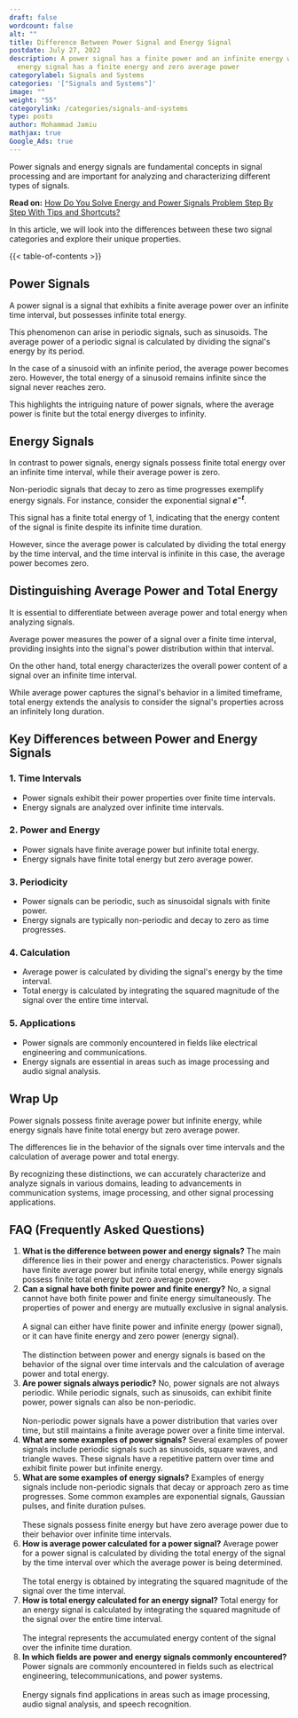 ```yaml
---
draft: false
wordcount: false
alt: ""
title: Difference Between Power Signal and Energy Signal
postdate: July 27, 2022
description: A power signal has a finite power and an infinite energy while an
  energy signal has a finite energy and zero average power
categorylabel: Signals and Systems
categories: '["Signals and Systems"]'
image: ""
weight: "55"
categorylink: /categories/signals-and-systems
type: posts
author: Mohammad Jamiu
mathjax: true
Google_Ads: true
---
```

Power signals and energy signals are fundamental concepts in signal processing and are important for analyzing and characterizing different types of signals. 

**Read on:** [How Do You Solve Energy and Power Signals Problem Step By Step With Tips and Shortcuts?](/signal-and-system/how-do-you-solve-energy-and-power-signals-problem/)

In this article, we will look into the differences between these two signal categories and explore their unique properties.

{{< table-of-contents >}}

## **Power Signals**

A power signal is a signal that exhibits a finite average power over an infinite time interval, but possesses infinite total energy. 

This phenomenon can arise in periodic signals, such as sinusoids. The average power of a periodic signal is calculated by dividing the signal's energy by its period. 

In the case of a sinusoid with an infinite period, the average power becomes zero. However, the total energy of a sinusoid remains infinite since the signal never reaches zero. 

This highlights the intriguing nature of power signals, where the average power is finite but the total energy diverges to infinity.

## **Energy Signals**

In contrast to power signals, energy signals possess finite total energy over an infinite time interval, while their average power is zero. 

Non-periodic signals that decay to zero as time progresses exemplify energy signals. For instance, consider the exponential signal **$e^{-t}$**. 

This signal has a finite total energy of 1, indicating that the energy content of the signal is finite despite its infinite time duration. 

However, since the average power is calculated by dividing the total energy by the time interval, and the time interval is infinite in this case, the average power becomes zero.

## **Distinguishing Average Power and Total Energy**

It is essential to differentiate between average power and total energy when analyzing signals. 

Average power measures the power of a signal over a finite time interval, providing insights into the signal's power distribution within that interval. 

On the other hand, total energy characterizes the overall power content of a signal over an infinite time interval. 

While average power captures the signal's behavior in a limited timeframe, total energy extends the analysis to consider the signal's properties across an infinitely long duration.

## **Key Differences between Power and Energy Signals**

### **1. Time Intervals**

* Power signals exhibit their power properties over finite time intervals.
* Energy signals are analyzed over infinite time intervals.

### **2. Power and Energy**

* Power signals have finite average power but infinite total energy.
* Energy signals have finite total energy but zero average power.

### **3. Periodicity**

* Power signals can be periodic, such as sinusoidal signals with finite power.
* Energy signals are typically non-periodic and decay to zero as time progresses.

### **4. Calculation**

* Average power is calculated by dividing the signal's energy by the time interval.
* Total energy is calculated by integrating the squared magnitude of the signal over the entire time interval.

### **5. Applications**

* Power signals are commonly encountered in fields like electrical engineering and communications.
* Energy signals are essential in areas such as image processing and audio signal analysis.

## **Wrap Up**

Power signals possess finite average power but infinite energy, while energy signals have finite total energy but zero average power. 

The differences lie in the behavior of the signals over time intervals and the calculation of average power and total energy. 

By recognizing these distinctions, we can accurately characterize and analyze signals in various domains, leading to advancements in communication systems, image processing, and other signal processing applications.

## **FAQ (Frequently Asked Questions)**

1. **What is the difference between power and energy signals?** The main difference lies in their power and energy characteristics. Power signals have finite average power but infinite total energy, while energy signals possess finite total energy but zero average power.
2. **Can a signal have both finite power and finite energy?** No, a signal cannot have both finite power and finite energy simultaneously. The properties of power and energy are mutually exclusive in signal analysis. \
   \
   A signal can either have finite power and infinite energy (power signal), or it can have finite energy and zero power (energy signal). \
   \
   The distinction between power and energy signals is based on the behavior of the signal over time intervals and the calculation of average power and total energy.
3. **Are power signals always periodic?** No, power signals are not always periodic. While periodic signals, such as sinusoids, can exhibit finite power, power signals can also be non-periodic. \
   \
   Non-periodic power signals have a power distribution that varies over time, but still maintains a finite average power over a finite time interval.
4. **What are some examples of power signals?** Several examples of power signals include periodic signals such as sinusoids, square waves, and triangle waves. These signals have a repetitive pattern over time and exhibit finite power but infinite energy.
5. **What are some examples of energy signals?** Examples of energy signals include non-periodic signals that decay or approach zero as time progresses. Some common examples are exponential signals, Gaussian pulses, and finite duration pulses. \
   \
   These signals possess finite energy but have zero average power due to their behavior over infinite time intervals.
6. **How is average power calculated for a power signal?** Average power for a power signal is calculated by dividing the total energy of the signal by the time interval over which the average power is being determined. \
   \
   The total energy is obtained by integrating the squared magnitude of the signal over the time interval.
7. **How is total energy calculated for an energy signal?** Total energy for an energy signal is calculated by integrating the squared magnitude of the signal over the entire time interval. \
   \
   The integral represents the accumulated energy content of the signal over the infinite time duration.
8. **In which fields are power and energy signals commonly encountered?** Power signals are commonly encountered in fields such as electrical engineering, telecommunications, and power systems. \
   \
   Energy signals find applications in areas such as image processing, audio signal analysis, and speech recognition.
